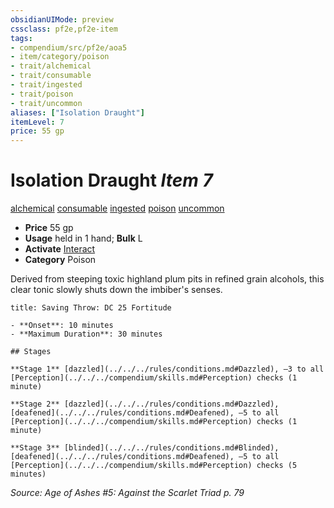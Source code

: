 ```yaml
---
obsidianUIMode: preview
cssclass: pf2e,pf2e-item
tags:
- compendium/src/pf2e/aoa5
- item/category/poison
- trait/alchemical
- trait/consumable
- trait/ingested
- trait/poison
- trait/uncommon
aliases: ["Isolation Draught"]
itemLevel: 7
price: 55 gp
---
```

# Isolation Draught *Item 7*  
[alchemical](../../../rules/traits/alchemical.md)  [consumable](../../../rules/traits/consumable.md)  [ingested](../../../rules/traits/ingested.md)  [poison](../../../rules/traits/poison.md)  [uncommon](../../../rules/traits/uncommon.md)  

- **Price** 55 gp
- **Usage** held in 1 hand; **Bulk** L
- **Activate** [Interact](../../../rules/actions/interact.md)
- **Category** Poison

Derived from steeping toxic highland plum pits in refined grain alcohols, this clear tonic slowly shuts down the imbiber's senses.

```ad-inline-affliction
title: Saving Throw: DC 25 Fortitude

- **Onset**: 10 minutes
- **Maximum Duration**: 30 minutes

## Stages

**Stage 1** [dazzled](../../../rules/conditions.md#Dazzled), –3 to all [Perception](../../../compendium/skills.md#Perception) checks (1 minute)

**Stage 2** [dazzled](../../../rules/conditions.md#Dazzled), [deafened](../../../rules/conditions.md#Deafened), –5 to all [Perception](../../../compendium/skills.md#Perception) checks (1 minute)

**Stage 3** [blinded](../../../rules/conditions.md#Blinded), [deafened](../../../rules/conditions.md#Deafened), –5 to all [Perception](../../../compendium/skills.md#Perception) checks (5 minutes)
```

*Source: Age of Ashes #5: Against the Scarlet Triad p. 79*
